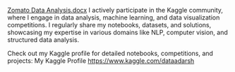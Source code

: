 [Zomato Data Analysis.docx](https://github.com/user-attachments/files/16912381/Zomato.Data.Analysis.docx)
I actively participate in the Kaggle community, where I engage in data analysis, machine learning, and data visualization competitions. I regularly share my notebooks, datasets, and solutions, showcasing my expertise in various domains like NLP, computer vision, and structured data analysis.

Check out my Kaggle profile for detailed notebooks, competitions, and projects: My Kaggle Profile https://www.kaggle.com/dataadarsh
